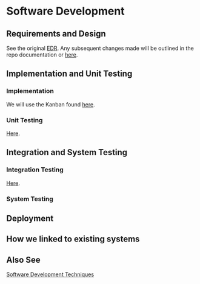 # Software Development

## Requirements and Design

See the original [EDR](./SSH_EDR.pdf). Any subsequent changes made will be outlined in the repo documentation or [here](./EDRChanges.md).

## Implementation and Unit Testing

### Implementation

We will use the Kanban found [here](https://github.com/users/harryz8/projects/1/views/1).

### Unit Testing

[Here](./softwareDevelopmentTechniques.md#Unit-Tests).

## Integration and System Testing

### Integration Testing

[Here](./softwareDevelopmentTechniques.md#Integration-Tests).

### System Testing

## Deployment

## How we linked to existing systems

## Also See

[Software Development Techniques](./softwareDevelopmentTechniques.md)

